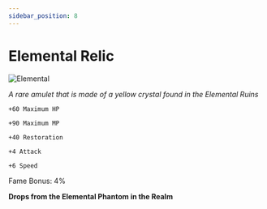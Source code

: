 ```yaml
---
sidebar_position: 8
---
```


# Elemental Relic

![Elemental](https://vwiki.valorserver.com/api/item/picture/elemental%20relic)

<i>A rare amulet that is made of a yellow crystal found in the Elemental Ruins</i>

    +60 Maximum HP
    
    +90 Maximum MP
    
    +40 Restoration
    
    +4 Attack
    
    +6 Speed
    
Fame Bonus: 4%

**Drops from the Elemental Phantom in the Realm**
